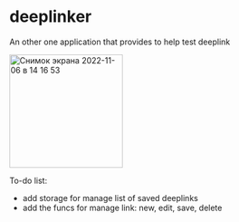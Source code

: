 # deeplinker
An other one application that provides to help test deeplink

<img width="200" alt="Снимок экрана 2022-11-06 в 14 16 53" src="https://user-images.githubusercontent.com/23280899/200167557-0ab0ad53-8284-4351-9ff1-66908755f29f.png">

To-do list:
- add storage for manage list of saved deeplinks
- add the funcs for manage link: new, edit, save, delete

